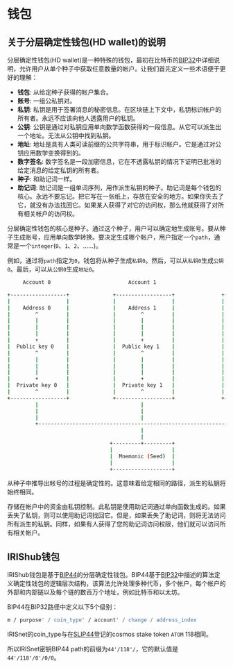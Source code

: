 # 钱包

## 关于分层确定性钱包(HD wallet)的说明

分层确定性钱包(HD wallet)是一种特殊的钱包，最初在比特币的[BIP32](https://github.com/bitcoin/bips/blob/master/bip-0032.mediawiki)中详细说明，允许用户从单个种子中获取任意数量的帐户。让我们首先定义一些术语便于更好的理解：

- **钱包**: 从给定种子获得的帐户集合。
- **账号**: 一组公私钥对。
- **私钥**: 私钥是用于签署消息的秘密信息。在区块链上下文中，私钥标识帐户的所有者。永远不应该向他人透露用户的私钥。
- **公钥**: 公钥是通过对私钥应用单向数学函数获得的一段信息。从它可以派生出一个地址。无法从公钥中找到私钥。
- **地址**: 地址是具有人类可读前缀的公共字符串，用于标识帐户。它是通过对公钥应用数学变换得到的。
- **数字签名**: 数字签名是一段加密信息，它在不透露私钥的情况下证明已批准的给定消息的给定私钥的所有者。
- **种子**: 和助记词一样。
- **助记词**: 助记词是一组单词序列，用作派生私钥的种子。助记词是每个钱包的核心。永远不要忘记。把它写在一张纸上，存放在安全的地方。如果你失去了它，就没有办法找回它。如果某人获得了对它的访问权，那么他就获得了对所有相关帐户的访问权。

分层确定性钱包的核心是种子。通过这个种子，用户可以确定地生成账号。要从种子生成账号，应用单向数学转换。要决定生成哪个帐户，用户指定一个`path`，通常是一个`integer`(`0`、`1`、`2`、……)。

例如，通过将`path`指定为`0`，钱包将从种子生成`私钥0`。然后，可以从`私钥0`生成`公钥0`。最后，可以从`公钥0`生成`地址0`。

```bash
     Account 0                         Account 1                         Account 2

+------------------+              +------------------+               +------------------+
|                  |              |                  |               |                  |
|    Address 0     |              |    Address 1     |               |    Address 2     |
|        ^         |              |        ^         |               |        ^         |
|        |         |              |        |         |               |        |         |
|        |         |              |        |         |               |        |         |
|        |         |              |        |         |               |        |         |
|        +         |              |        +         |               |        +         |
|  Public key 0    |              |  Public key 1    |               |  Public key 2    |
|        ^         |              |        ^         |               |        ^         |
|        |         |              |        |         |               |        |         |
|        |         |              |        |         |               |        |         |
|        |         |              |        |         |               |        |         |
|        +         |              |        +         |               |        +         |
|  Private key 0   |              |  Private key 1   |               |  Private key 2   |
|        ^         |              |        ^         |               |        ^         |
+------------------+              +------------------+               +------------------+
         |                                 |                                  |
         |                                 |                                  |
         |                                 |                                  |
         +--------------------------------------------------------------------+
                                           |
                                           |
                                 +---------+---------+
                                 |                   |
                                 |  Mnemonic (Seed)  |
                                 |                   |
                                 +-------------------+
```

从种子中推导出帐号的过程是确定性的。这意味着给定相同的路径，派生的私钥将始终相同。

存储在帐户中的资金由私钥控制。此私钥是使用助记词通过单向函数生成的。如果丢失了私钥，则可以使用助记词找回它。但是，如果丢失了助记词，则将无法访问所有派生的私钥。同样，如果有人获得了您的助记词访问权限，他们就可以访问所有相关帐户。

## IRIShub钱包

IRIShub钱包是基于[BIP44](https://github.com/bitcoin/bips/blob/master/bip-0044.mediawiki)的分层确定性钱包。BIP44基于[BIP32](https://github.com/bitcoin/bips/blob/master/bip-0032.mediawiki)中描述的算法定义确定性钱包的逻辑层次结构，该算法允许处理多种代币，多个帐户，每个帐户的外部和内部链以及每个链的数百万个地址，例如比特币和以太坊。

BIP44在BIP32路径中定义以下5个级别：

```bash
m / purpose' / coin_type' / account' / change / address_index
```

IRISnet的coin_type与在[SLIP44](https://github.com/satoshilabs/slips/blob/master/slip-0044.md)登记的cosmos stake token `ATOM` 118相同。

所以IRISnet密钥BIP44 path的前缀为`44'/118'/`，它的默认值是`44'/118'/0'/0/0`。
